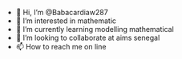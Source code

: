 - 👋 Hi, I’m @Babacardiaw287
- 👀 I’m interested in mathematic 
- 🌱 I’m currently learning modelling mathematical
- 💞️ I’m looking to collaborate at aims senegal
- 📫 How to reach me on line 

<!---
Babacardiaw287/Babacardiaw287 is a ✨ special ✨ repository because its `README.md` (this file) appears on your GitHub profile.
You can click the Preview link to take a look at your changes.
--->
